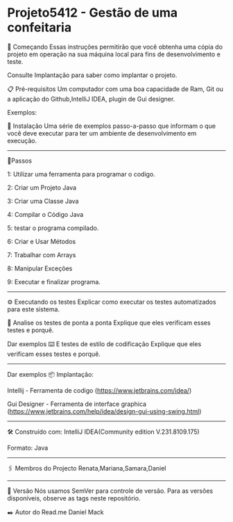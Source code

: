 # Projeto5412 - Gestão de uma confeitaria

🚀 Começando
Essas instruções permitirão que você obtenha uma cópia do projeto em operação na sua máquina local para fins de desenvolvimento e teste.

Consulte Implantação para saber como implantar o projeto.

📋 Pré-requisitos
Um computador com uma boa capacidade de Ram, Git ou a aplicação do Github,IntelliJ IDEA, plugin de Gui designer.

Exemplos:

🔧 Instalação
Uma série de exemplos passo-a-passo que informam o que você deve executar para ter um ambiente de desenvolvimento em execução.
_________________________________________
🧦Passos

1: Utilizar uma ferramenta para programar o codigo.

2: Criar um Projeto Java

3: Criar uma Classe Java

4: Compilar o Código Java

5: testar o programa compilado.

6: Criar e Usar Métodos

7: Trabalhar com Arrays

8: Manipular Exceções

9: Executar e finalizar programa.
__________________________________________

⚙️ Executando os testes
Explicar como executar os testes automatizados para este sistema.

🔩 Analise os testes de ponta a ponta
Explique que eles verificam esses testes e porquê.

Dar exemplos
⌨️ E testes de estilo de codificação
Explique que eles verificam esses testes e porquê.
__________________________________________
Dar exemplos
📦 Implantação:

Intellij - Ferramenta de codigo (https://www.jetbrains.com/idea/)

Gui Designer - Ferramenta de interface graphica
(https://www.jetbrains.com/help/idea/design-gui-using-swing.html)
__________________________________________
🛠️ Construído com:
IntelliJ IDEA(Community edition V.231.8109.175)

Formato: Java
__________________________________________
🖇️ Membros do Projecto
Renata,Mariana,Samara,Daniel
__________________________________________

📌 Versão
Nós usamos SemVer para controle de versão. Para as versões disponíveis, observe as tags neste repositório.

✒️ Autor do Read.me
Daniel Mack